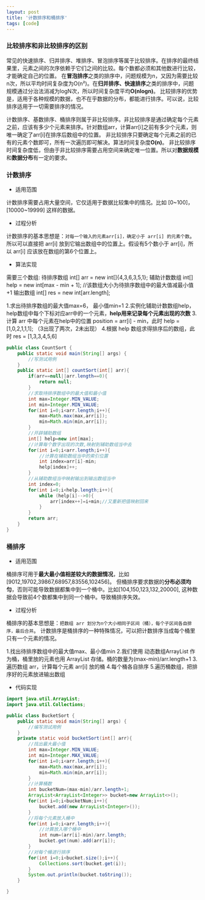 ```yaml
---
layout: post
title: '计数排序和桶排序'
tags: [code]
---
```


### 比较排序和非比较排序的区别

常见的快速排序、归并排序、堆排序、冒泡排序等属于比较排序。在排序的最终结果里，元素之间的次序依赖于它们之间的比较。每个数都必须和其他数进行比较，才能确定自己的位置。
在**冒泡排序**之类的排序中，问题规模为n，又因为需要比较n次，所以平均时间复杂度为O(n²)。在**归并排序、快速排序**之类的排序中，问题规模通过分治法消减为logN次，所以时间复杂度平均**O(nlogn)**。
比较排序的优势是，适用于各种规模的数据，也不在乎数据的分布，都能进行排序。可以说，比较排序适用于一切需要排序的情况。

计数排序、基数排序、桶排序则属于非比较排序。非比较排序是通过确定每个元素之前，应该有多少个元素来排序。针对数组arr，计算arr[i]之前有多少个元素，则唯一确定了arr[i]在排序后数组中的位置。
非比较排序只要确定每个元素之前的已有的元素个数即可，所有一次遍历即可解决。算法时间复杂度**O(n)**。
非比较排序时间复杂度低，但由于非比较排序需要占用空间来确定唯一位置。所以对**数据规模**和**数据分布**有一定的要求。

### 计数排序

- 适用范围

计数排序需要占用大量空间，它仅适用于数据比较集中的情况。比如 [0~100]，[10000~19999] 这样的数据。

- 过程分析

计数排序的基本思想是：`对每一个输入的元素arr[i]，确定小于 arr[i] 的元素个数`。
所以可以直接把 arr[i] 放到它输出数组中的位置上。假设有5个数小于 arr[i]，所以 arr[i] 应该放在数组的第6个位置上。

- 算法实现

需要三个数组:
待排序数组 int[] arr = new int[]{4,3,6,3,5,1};
辅助计数数组 int[] help = new int[max - min + 1]; //该数组大小为待排序数组中的最大值减最小值+1
输出数组 int[] res = new int[arr.length];

1.求出待排序数组的最大值max=6， 最小值min=1
2.实例化辅助计数数组help，help数组中每个下标对应arr中的一个元素，**help用来记录每个元素出现的次数**
3.计算 arr 中每个元素在help中的位置 position = arr[i] - min，此时 help = [1,0,2,1,1,1]; （3出现了两次，2未出现）
4.根据 help 数组求得排序后的数组，此时 res = [1,3,3,4,5,6]

```java
public class CountSort {
    public static void main(String[] args) {
        //写测试用例
    }
    public static int[] countSort(int[] arr){
        if(arr==null||arr.length==0){
            return null;
        }
        //求取待排序数组中的最大值和最小值
        int max=Integer.MIN_VALUE;
        int min=Integer.MIN_VALUE;
        for(int i=0;i<arr.length;i++){
            max=Math.max(max,arr[i]);
            min=Math.min(min,arr[i]);
        }
        //开辟辅助数组
        int[] help=new int[max];
        //计算每个数字出现的次数,映射到辅助数组当中去
        for(int i=0;i<arr.length;i++){
            //计算在辅助数组当中的索引位置
            int index=arr[i]-min;
            help[index]++;
        }
        //从辅助数组当中映射输出到输出数组当中
        int index=0;
        for(int i=0;i<help.length;i++){
            while (help[i]-->0){
                arr[index++]=i+min;//又重新把值映射回来
            }
        }
        return arr;
    }
}

```

### 桶排序

- 适用范围

桶排序可用于**最大最小值相差较大的数据情况**，比如[9012,19702,39867,68957,83556,102456]。
但桶排序要求数据的**分布必须均匀**，否则可能导致数据都集中到一个桶中。比如[104,150,123,132,20000], 这种数据会导致前4个数都集中到同一个桶中。导致桶排序失效。

- 过程分析

桶排序的基本思想是：`把数组 arr 划分为n个大小相同子区间（桶），每个子区间各自排序，最后合并`。
计数排序是桶排序的一种特殊情况，可以把计数排序当成每个桶里只有一个元素的情况。

1.找出待排序数组中的最大值max、最小值min
2.我们使用 动态数组ArrayList 作为桶，桶里放的元素也用 ArrayList 存储。桶的数量为(max-min)/arr.length+1
3.遍历数组 arr，计算每个元素 arr[i] 放的桶
4.每个桶各自排序
5.遍历桶数组，把排序好的元素放进输出数组

- 代码实现

```java
import java.util.ArrayList;
import java.util.Collections;

public class BucketSort {
    public static void main(String[] args) {
        //编写测试用例
    }
    private static void bucketSort(int[] arr){
        //找出最大最小值
        int max=Integer.MIN_VALUE;
        int min=Integer.MAX_VALUE;
        for(int i=0;i<arr.length;i++){
            max=Math.max(max,arr[i]);
            min=Math.min(min,arr[i]);
        }
        //计算桶数
        int bucketNum=(max-min)/arr.length+1;
        ArrayList<ArrayList<Integer>> bucket=new ArrayList<>();
        for(int i=0;i<bucketNum;i++){
            bucket.add(new ArrayList<Integer>());
        }
        //将每个元素放入桶中
        for(int i=0;i<arr.length;i++){
            //计算放入哪个桶中
            int num=(arr[i]-min)/arr.length;
            bucket.get(num).add(arr[i]);
        }
        //对每个桶进行排序
        for(int i=0;i<bucket.size();i++){
            Collections.sort(bucket.get(i));
        }
        System.out.println(bucket.toString());
    }

}

```

